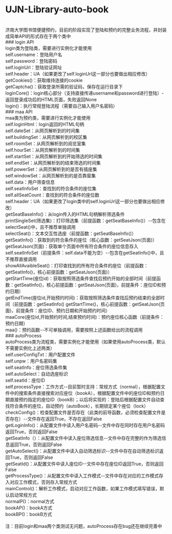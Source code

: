 # UJN-Library-auto-book
<br>
济南大学图书馆便捷预约，目前的阶段实现了登陆和预约的完整业务流程，并封装成简单API的形式存在于两个类中
<br>
### login API
<br>
login类为登陆类，需要进行实例化才能使用
<br>
self.username：登陆用户名
<br>
self.password：登陆密码
<br>
self.loginUrl：登陆验证网址
<br>
self.header：UA（如果更改了self.loginUrl这一部分也要做出相应修改）
<br>
getCookies()：获取维持连接的cookie
<br>
getCaptcha()：获取登录所需的验证码，保存在运行目录下
<br>
loginCore()：login核心部分（支持直接传递username和password进行登陆）-返回登录成功后的HTML页面，失败返回None
<br>
login()：执行常规登陆流程（需要自己输入用户名密码）
<br>
### maa API
<br>
maa类为预约类，需要进行实例化才能使用
<br>
self.loginHtml：login返回的HTML句柄
<br>
self.dateSet：从网页解析到的时间集
<br>
self.buildingSet：从网页解析到的校区集
<br>
self.roomSet：从网页解析到的阅览室集
<br>
self.hourSet：从网页解析到的时间集
<br>
self.startSet：从网页解析到的开始筛选的时间集
<br>
self.endSet：从网页解析到的结束筛选的时间集
<br>
self.powerSet：从网页解析到的是否有插座集
<br>
self.windowSet：从网页解析到的是否靠窗集
<br>
self.data：用户筛查信息
<br>
self.seatInfoSet：查找到的符合条件的座位集
<br>
self.allSeatCount：查找到的符合条件的座位数
<br>
self.header：UA（如果更改了login类中的self.loginUrl这一部分也要做出相应修改）
<br>
getSeatBaseInfo()：从login传入的HTML句柄解析筛选条件
<br>
printSingleSet(筛选集)：打印筛选集（前提函数：getSeatBaseInfo()）--包含在selectSeat()中，且不推荐单独调用
<br>
selectSeat()：文本交互性选座（前提函数：getSeatBaseInfo()）
<br>
getSeatInfo()：获取到的符合条件的座位（核心函数：getSeatJson(页面)）
<br>
getSeatJson(页面)：获取单个页面中所有符合条件的座位信息存入self.seatInfoSet（前提条件：self.data不能为空）--包含在getSeatInfo()中，且不推荐直接调用
<br>
showAllAvaibleSeat()：打印查找到的所有符合条件的座位（前提函数：getSeatInfo()，核心前提函数：getSeatJson(页面)）
<br>
getStartTime(座位id)：获取按照筛选条件查找后预约开始的全部时间（前提函数：getSeatInfo()，核心前提函数：getSeatJson(页面)，前提条件：座位ID和预约日期）
<br>
getEndTime(座位id,开始预约时间)：获取按照筛选条件查找后预约结束的全部时间（前提函数：getSeatInfo() getStartTime()，核心前提函数：getSeatJson(页面)，前提条件：座位ID、预约日期和开始预约时间）
<br>
maaCore(座位id,开始预约时间,结束预约时间)：预约座位核心函数（前提条件：预约日期）
<br>
maa()：预约函数--不可单独调用，需要按照上述函数给出的流程调用
<br>
### autoProcess
<br>
autoProcess类为流程类，需要实例化才能使用（如果使用autoProcess类，默认不需要实例化上述两类）
<br>
self.userConfigTxt：用户配置文件
<br>
self.unpw：用户名密码集
<br>
self.seatInfo：座位筛选条件集
<br>
self.autoSelect：自动选座标识
<br>
self.seatId：座位ID
<br>
self.processType：工作方式--目前暂时支持：常规方式（normal），根据配置文件中的搜索条件直接搜索对应座位（bookA），根据配置文件中的座位ID和预约日期直接预约指定的座位ID（bookB）；以后将实现的：登陆后根据配置文件自动查找符合条件的座位，自动预约（autoBook），长期锁定某个座位（lock）
<br>
checkConfig()：检查配置文件是否存在（此类的前导函数，必须检查配置文件是否存在）--文件存在返回True，不存在返回False
<br>
getLoginInfo()：从配置文件中读入用户名密码--文件中存在同时存在用户名密码返回True，否则返回False
<br>
getSeatInfo（）：从配置文件中读入座位筛选信息--文件中存在完整的作为筛选信息返回True，否则返回False
<br>
getAutoSelect()：从配置文件中读入自动筛选标识--文件中存在自动筛选标识返回True，否则返回False
<br>
getSeatId()：从配置文件中读入座位ID--文件中存在座位ID返回True，否则返回False
<br>
getProcessType()：从配置文件中读入工作模式--文件中存在对应的工作模式存入对应工作模式，否则存入常规方式
<br>
mainControl()：解析工作模式，启动对应工作函数，如果工作模式填写错误，默认启动常规方式
<br>
normalP()：normal方式
<br>
bookAP()：bookA方式
<br>
bookBP()：bookB方式
<br>
<br>
注：目前login和maa两个类测试无问题，autoProcess存在bug还在继续完善中
